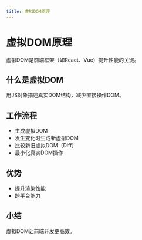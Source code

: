 ```yaml
---
title: 虚拟DOM原理
---
```


# 虚拟DOM原理

虚拟DOM是前端框架（如React、Vue）提升性能的关键。

## 什么是虚拟DOM
用JS对象描述真实DOM结构，减少直接操作DOM。

## 工作流程
- 生成虚拟DOM
- 发生变化时生成新虚拟DOM
- 比较新旧虚拟DOM（Diff）
- 最小化真实DOM操作

## 优势
- 提升渲染性能
- 跨平台能力

## 小结
虚拟DOM让前端开发更高效。 